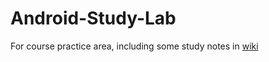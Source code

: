 Android-Study-Lab
=================

For course practice area, including some study notes in [wiki](https://github.com/rcliao/Android-Study-Lab/wiki)
